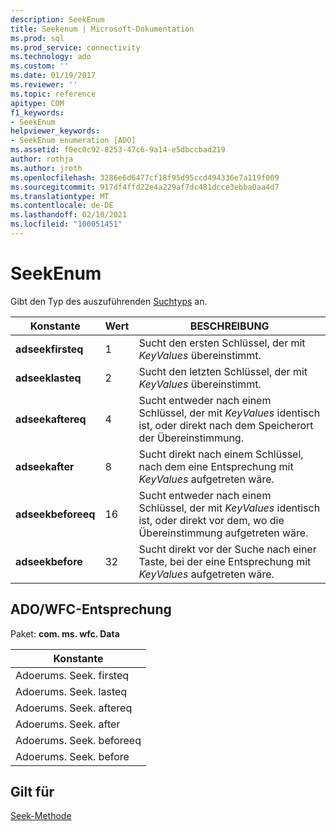 ```yaml
---
description: SeekEnum
title: Seekenum | Microsoft-Dokumentation
ms.prod: sql
ms.prod_service: connectivity
ms.technology: ado
ms.custom: ''
ms.date: 01/19/2017
ms.reviewer: ''
ms.topic: reference
apitype: COM
f1_keywords:
- SeekEnum
helpviewer_keywords:
- SeekEnum enumeration [ADO]
ms.assetid: f0ec0c92-8253-47c6-9a14-e5dbccbad219
author: rothja
ms.author: jroth
ms.openlocfilehash: 3286e6d6477cf18f95d95ccd494336e7a119f009
ms.sourcegitcommit: 917df4ffd22e4a229af7dc481dcce3ebba0aa4d7
ms.translationtype: MT
ms.contentlocale: de-DE
ms.lasthandoff: 02/10/2021
ms.locfileid: "100051451"
---
```

# <a name="seekenum"></a>SeekEnum
Gibt den Typ des auszuführenden [Suchtyps](./seek-method.md) an.  
  
|Konstante|Wert|BESCHREIBUNG|  
|--------------|-----------|-----------------|  
|**adseekfirsteq**|1|Sucht den ersten Schlüssel, der mit *KeyValues* übereinstimmt.|  
|**adseeklasteq**|2|Sucht den letzten Schlüssel, der mit *KeyValues* übereinstimmt.|  
|**adseekaftereq**|4|Sucht entweder nach einem Schlüssel, der mit *KeyValues* identisch ist, oder direkt nach dem Speicherort der Übereinstimmung.|  
|**adseekafter**|8|Sucht direkt nach einem Schlüssel, nach dem eine Entsprechung mit *KeyValues* aufgetreten wäre.|  
|**adseekbeforeeq**|16|Sucht entweder nach einem Schlüssel, der mit *KeyValues* identisch ist, oder direkt vor dem, wo die Übereinstimmung aufgetreten wäre.|  
|**adseekbefore**|32|Sucht direkt vor der Suche nach einer Taste, bei der eine Entsprechung mit *KeyValues* aufgetreten wäre.|  
  
## <a name="adowfc-equivalent"></a>ADO/WFC-Entsprechung  
 Paket: **com. ms. wfc. Data**  
  
|Konstante|  
|--------------|  
|Adoerums. Seek. firsteq|  
|Adoerums. Seek. lasteq|  
|Adoerums. Seek. aftereq|  
|Adoerums. Seek. after|  
|Adoerums. Seek. beforeeq|  
|Adoerums. Seek. before|  
  
## <a name="applies-to"></a>Gilt für  
 [Seek-Methode](./seek-method.md)